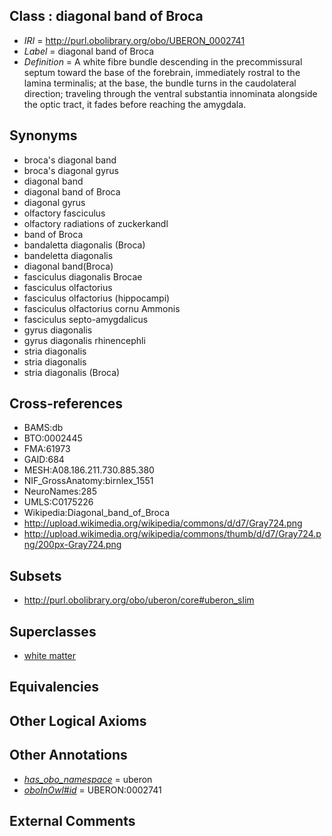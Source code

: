 
## Class : diagonal band of Broca

 * *IRI* = http://purl.obolibrary.org/obo/UBERON_0002741
 * *Label* = diagonal band of Broca
 * *Definition* = A white fibre bundle descending in the precommissural septum toward the base of the forebrain, immediately rostral to the lamina terminalis; at the base, the bundle turns in the caudolateral direction; traveling through the ventral substantia innominata alongside the optic tract, it fades before reaching the amygdala.

## Synonyms

 * broca's diagonal band
 * broca's diagonal gyrus
 * diagonal band
 * diagonal band of Broca
 * diagonal gyrus
 * olfactory fasciculus
 * olfactory radiations of zuckerkandl
 * band of Broca
 * bandaletta diagonalis (Broca)
 * bandeletta diagonalis
 * diagonal band(Broca)
 * fasciculus diagonalis Brocae
 * fasciculus olfactorius
 * fasciculus olfactorius (hippocampi)
 * fasciculus olfactorius cornu Ammonis
 * fasciculus septo-amygdalicus
 * gyrus diagonalis
 * gyrus diagonalis rhinencephli
 * stria diagonalis
 * stria diagonalis
 * stria diagonalis (Broca)

## Cross-references

 * BAMS:db
 * BTO:0002445
 * FMA:61973
 * GAID:684
 * MESH:A08.186.211.730.885.380
 * NIF_GrossAnatomy:birnlex_1551
 * NeuroNames:285
 * UMLS:C0175226
 * Wikipedia:Diagonal_band_of_Broca
 * http://upload.wikimedia.org/wikipedia/commons/d/d7/Gray724.png
 * http://upload.wikimedia.org/wikipedia/commons/thumb/d/d7/Gray724.png/200px-Gray724.png

## Subsets

 * http://purl.obolibrary.org/obo/uberon/core#uberon_slim

## Superclasses

 * [white matter](../../UBERON/16/UBERON_0002316.md)

## Equivalencies


## Other Logical Axioms


## Other Annotations

 * *[has_obo_namespace](../../ce/oboInOwl#hasOBONamespace.md)* = uberon
 * *[oboInOwl#id](../../id/oboInOwl#id.md)* = UBERON:0002741

## External Comments

